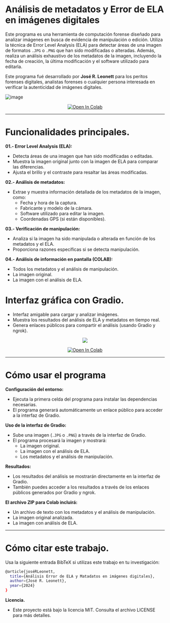 # Análisis de metadatos y Error de ELA en imágenes digitales
Este programa es una herramienta de computación forense diseñado para analizar imágenes en busca de evidencia de manipulación o edición. Utiliza la técnica de Error Level Analysis (ELA) para detectar áreas de una imagen de formatos `.JPG` o `.PNG` que han sido modificadas o alteradas. Además, realiza un análisis exhaustivo de los metadatos de la imagen, incluyendo la fecha de creación, la última modificación y el software utilizado para editarla.

Este programa fué desarrollado por **José R. Leonett** para los peritos forenses digitales, analistas forenses o cualquier persona interesada en verificar la autenticidad de imágenes digitales.

![image](https://drive.google.com/uc?export=view&id=1Zw_phPfCXatYYoEQS9CRYWPFB48fxTBT)

<p align="center">
  <a href="https://colab.research.google.com/drive/19Xdff7WpNvjNQfAcYEv6u-wI28pzBNk7#scrollTo=m-lBAEqvbRUA&line=1&uniqifier=1">
    <img src="https://colab.research.google.com/assets/colab-badge.svg" alt="Open In Colab"/>
  </a>
</p>

----

# Funcionalidades principales.

**01.- Error Level Analysis (ELA):**

* Detecta áreas de una imagen que han sido modificadas o editadas.
* Muestra la imagen original junto con la imagen de ELA para comparar las diferencias.
* Ajusta el brillo y el contraste para resaltar las áreas modificadas.


**02.- Análisis de metadatos:**
* Extrae y muestra información detallada de los metadatos de la imagen, como:
   - Fecha y hora de la captura.
   - Fabricante y modelo de la cámara.
   - Software utilizado para editar la imagen.
   - Coordenadas GPS (si están disponibles).

**03.- Verificación de manipulación:**
* Analiza si la imagen ha sido manipulada o alterada en función de los metadatos y el ELA.
* Proporciona razones específicas si se detecta manipulación.

**04.- Análisis de información en pantalla (COLAB):**
* Todos los metadatos y el análisis de manipulación.
* La imagen original.
* La imagen con el análisis de ELA.

# **Interfaz gráfica con Gradio**.
* Interfaz amigable para cargar y analizar imágenes.
* Muestra los resultados del análisis de ELA y metadatos en tiempo real.
* Genera enlaces públicos para compartir el análisis (usando Gradio y ngrok).

<p align="center">
  <img src="https://github.com/jrleonett/Error-ELA-and-Imagen-MetadataImagen/raw/main/congradio02.png"/>
</p>

<p align="center">
  <a href="https://colab.research.google.com/drive/1R_2gv2seXsYQ5LqTGRXowzZKzUvH2CYM#scrollTo=9c2sZjfmuFEc">
    <img src="https://colab.research.google.com/assets/colab-badge.svg" alt="Open In Colab"/>
  </a>
</p>

---
# Cómo usar el programa
**Configuración del entorno:**
* Ejecuta la primera celda del programa para instalar las dependencias necesarias.
* El programa generará automáticamente un enlace público para acceder a la interfaz de Gradio.

**Uso de la interfaz de Gradio:**
* Sube una imagen (`.JPG` o `.PNG`) a través de la interfaz de Gradio.
* El programa procesará la imagen y mostrará:
   - La imagen original.
   - La imagen con el análisis de ELA.
   - Los metadatos y el análisis de manipulación.

**Resultados:**
* Los resultados del análisis se mostrarán directamente en la interfaz de Gradio.
* También puedes acceder a los resultados a través de los enlaces públicos generados por Gradio y ngrok.

**El archivo ZIP para Colab incluirá:**
   * Un archivo de texto con los metadatos y el análisis de manipulación.
   * La imagen original analizada.
   * La imagen con análisis de ELA.

---
# Cómo citar este trabajo.
Usa la siguiente entrada BibTeX si utilizas este trabajo en tu investigación:
```bash
@article{joséRLeonett,
  title={Análisis Error de ELA y Matadatos en imágenes digitales},
  author={José R. Leonett},
  year={2024}
}
```

**Licencia.**
- Este proyecto está bajo la licencia MIT. Consulta el archivo LICENSE para más detalles.
